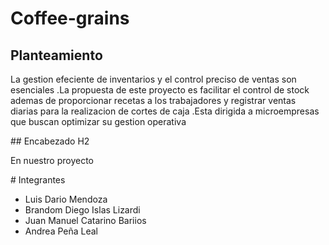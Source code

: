 # Coffee-grains

## Planteamiento
<p>
  La gestion efeciente de inventarios y el control preciso de ventas son esenciales .La propuesta de este proyecto es facilitar el control de stock ademas de proporcionar recetas a los trabajadores y registrar ventas diarias para la realizacion de cortes de caja .Esta dirigida a microempresas que buscan optimizar su gestion operativa 
</p>
## Encabezado H2
<p>
  En nuestro proyecto
</p>
# Integrantes 

- Luis Dario Mendoza
- Brandom Diego Islas Lizardi
- Juan Manuel Catarino Bariios
- Andrea Peña Leal


